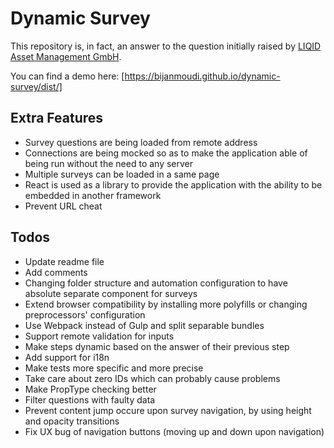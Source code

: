 
# Dynamic Survey

This repository is, in fact, an answer to the question initially raised by [LIQID Asset Management GmbH].

You can find a demo here:
[https://bijanmoudi.github.io/dynamic-survey/dist/]



## Extra Features

  - Survey questions are being loaded from remote address
  - Connections are being mocked so as to make the application able of being run without the need to any server
  - Multiple surveys can be loaded in a same page
  - React is used as a library to provide the application with the ability to be embedded in another framework
  - Prevent URL cheat


## Todos

  - Update readme file
  - Add comments
  - Changing folder structure and automation configuration to have absolute separate component for surveys
  - Extend browser compatibility by installing more polyfills or changing preprocessors' configuration
  - Use Webpack instead of Gulp and split separable bundles
  - Support remote validation for inputs
  - Make steps dynamic based on the answer of their previous step
  - Add support for i18n
  - Make tests more specific and more precise
  - Take care about zero IDs which can probably cause problems
  - Make PropType checking better
  - Filter questions with faulty data
  - Prevent content jump occure upon survey navigation, by using height and opacity transitions
  - Fix UX bug of navigation buttons (moving up and down upon navigation)


[LIQID Asset Management GmbH]: <https://www.liqid.de/>
[https://bijanmoudi.github.io/dynamic-survey/dist/]: <https://bijanmoudi.github.io/dynamic-survey/dist/>

